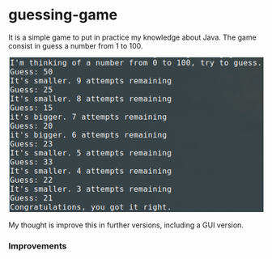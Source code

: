 # guessing-game
It is a simple game to put in practice my knowledge about Java.
The game consist in guess a number from 1 to 100.

![Demo Image](demo.png)

My thought is improve this in further versions, including a GUI version.

### Improvements
